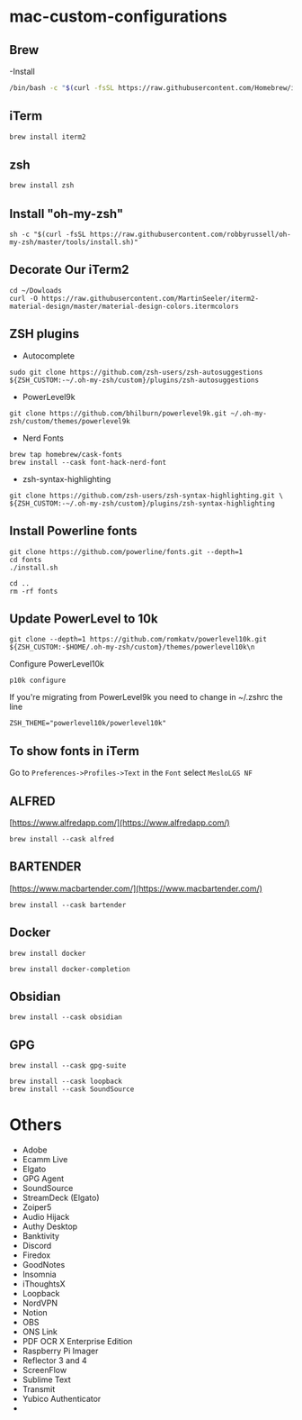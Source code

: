 # mac-custom-configurations


## Brew
-Install
```bash
/bin/bash -c "$(curl -fsSL https://raw.githubusercontent.com/Homebrew/install/HEAD/install.sh)"
```


## iTerm
```bash
brew install iterm2
```


## zsh
```bash
brew install zsh
```


## Install "oh-my-zsh"
```
sh -c "$(curl -fsSL https://raw.githubusercontent.com/robbyrussell/oh-my-zsh/master/tools/install.sh)"
```


## Decorate Our iTerm2
```
cd ~/Dowloads
curl -O https://raw.githubusercontent.com/MartinSeeler/iterm2-material-design/master/material-design-colors.itermcolors
```


## ZSH plugins
- Autocomplete
```
sudo git clone https://github.com/zsh-users/zsh-autosuggestions ${ZSH_CUSTOM:-~/.oh-my-zsh/custom}/plugins/zsh-autosuggestions
```
- PowerLevel9k
```
git clone https://github.com/bhilburn/powerlevel9k.git ~/.oh-my-zsh/custom/themes/powerlevel9k
```

- Nerd Fonts
```
brew tap homebrew/cask-fonts
brew install --cask font-hack-nerd-font
```

- zsh-syntax-highlighting
```
git clone https://github.com/zsh-users/zsh-syntax-highlighting.git \
${ZSH_CUSTOM:-~/.oh-my-zsh/custom}/plugins/zsh-syntax-highlighting
```


## Install Powerline fonts
```shell
git clone https://github.com/powerline/fonts.git --depth=1
cd fonts
./install.sh

cd ..
rm -rf fonts
```


## Update PowerLevel to 10k
```shell
git clone --depth=1 https://github.com/romkatv/powerlevel10k.git ${ZSH_CUSTOM:-$HOME/.oh-my-zsh/custom}/themes/powerlevel10k\n
```

Configure PowerLevel10k

```shell
p10k configure
```

If you're migrating from PowerLevel9k you need to change in ~/.zshrc the line

```vi
ZSH_THEME="powerlevel10k/powerlevel10k"
```


## To show fonts in iTerm

Go to `Preferences->Profiles->Text` in the `Font` select `MesloLGS NF`


## ALFRED 
[https://www.alfredapp.com/](https://www.alfredapp.com/)

```SHELL
brew install --cask alfred
```


## BARTENDER
[https://www.macbartender.com/](https://www.macbartender.com/)

```SHELL
brew install --cask bartender
```

## Docker
```shell
brew install docker

brew install docker-completion
```

## Obsidian
```shell
brew install --cask obsidian
```

## GPG
```shell
brew install --cask gpg-suite

```

```shell
brew install --cask loopback
brew install --cask SoundSource
```

# Others

- Adobe
- Ecamm Live
- Elgato
- GPG Agent
- SoundSource
- StreamDeck (Elgato)
- Zoiper5
- Audio Hijack
- Authy Desktop
- Banktivity
- Discord
- Firedox
- GoodNotes
- Insomnia
- iThoughtsX
- Loopback
- NordVPN
- Notion
- OBS
- ONS Link
- PDF OCR X Enterprise Edition
- Raspberry Pi Imager
- Reflector 3 and 4
- ScreenFlow
- Sublime Text
- Transmit
- Yubico Authenticator
- 
